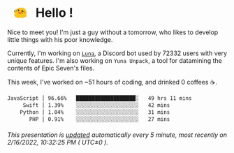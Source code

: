 <h1>   <img src="./spoink.gif" style="vertical-align:middle;" width="30px">   Hello ! </h1>

Nice to meet you! I'm just a guy without a tomorrow, who likes to develop little things with his poor knowledge.

Currently, I'm working on <a href='https://github.com/Asgarrrr/Luna'>`Luna`</a>, a Discord bot used by 72332 users with very unique features. I'm also working on `Yuna Unpack`, a tool for datamining the contents of Epic Seven's files.

This week, I've worked on ~51 hours of coding, and drinked 0 coffees ☕.

```
JavaScript │ 96.66%   ███████████████████░   49 hrs 11 mins
     Swift │ 1.39%    ░░░░░░░░░░░░░░░░░░░░   42 mins
    Python │ 1.04%    ░░░░░░░░░░░░░░░░░░░░   31 mins
       PHP │ 0.91%    ░░░░░░░░░░░░░░░░░░░░   27 mins
```

###### This presentation is [updated](https://github.com/Asgarrrr) automatically every 5 minute, most recently on 2/16/2022, 10:32:25 PM ( UTC±0 ).